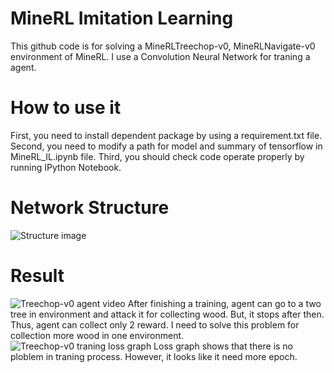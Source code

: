 # MineRL Imitation Learning
This github code is for solving a MineRLTreechop-v0, MineRLNavigate-v0 environment of MineRL. I use a Convolution Neural Network for traning a agent. 

# How to use it
First, you need to install dependent package by using a requirement.txt file. 
Second, you need to modify a path for model and summary of tensorflow in MineRL_IL.ipynb file.
Third, you should check code operate properly by running IPython Notebook.

# Network Structure
![Structure image](https://github.com/kimbring2/MineRL/blob/master/image/21-52-37.png)

# Result
![Treechop-v0 agent video](https://github.com/kimbring2/MineRL/blob/master/monitor/ezgif.com-video-to-gif.gif)
After finishing a training, agent can go to a two tree in environment and attack it for collecting wood. But, it stops after then. Thus, agent can collect only 2 reward.
I need to solve this problem for collection more wood in one environment.
![Treechop-v0 traning loss graph](https://github.com/kimbring2/MineRL/blob/master/image/14-47-20.png)
Loss graph shows that there is no ploblem in traning process. However, it looks like it need more epoch.
